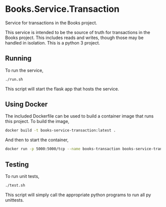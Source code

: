 # Books.Service.Transaction

Service for transactions in the Books project.

This service is intended to be the source of truth for transactions in the Books project. This includes reads and writes, though those may be handled in isolation. This is a python 3 project.

## Running

To run the service,
```bash
./run.sh
```
This script will start the flask app that hosts the service.

## Using Docker

The included Dockerfile can be used to build a container image that runs this project. To build the image,
```bash
docker build -t books-service-transaction:latest .
```

And then to start the container,
```bash
docker run -p 5000:5000/tcp --name books-transaction books-service-transaction
```

## Testing

To run unit tests,
```bash
./test.sh
```

This script will simply call the appropriate python programs to run all py unittests.